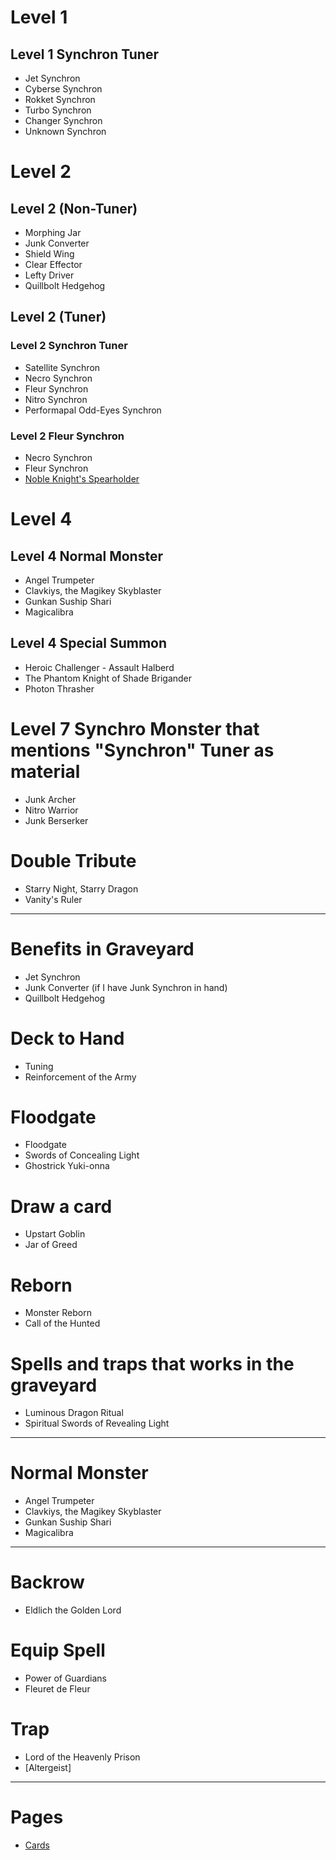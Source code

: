 # Level 1
## Level 1 Synchron Tuner
* Jet Synchron
* Cyberse Synchron
* Rokket Synchron
* Turbo Synchron
* Changer Synchron
* Unknown Synchron

# Level 2
## Level 2 (Non-Tuner)
* Morphing Jar
* Junk Converter
* Shield Wing
* Clear Effector
* Lefty Driver
* Quillbolt Hedgehog

## Level 2 (Tuner)
### Level 2 Synchron Tuner
* Satellite Synchron
* Necro Synchron
* Fleur Synchron
* Nitro Synchron
* Performapal Odd-Eyes Synchron

### Level 2 Fleur Synchron
* Necro Synchron
* Fleur Synchron
* [Noble Knight's Spearholder](#noble-knights-spearholder)

# Level 4
## Level 4 Normal Monster
* Angel Trumpeter
* Clavkiys, the Magikey Skyblaster
* Gunkan Suship Shari
* Magicalibra

## Level 4 Special Summon
* Heroic Challenger - Assault Halberd
* The Phantom Knight of Shade Brigander
* Photon Thrasher

# Level 7 Synchro Monster that mentions "Synchron" Tuner as material
* Junk Archer
* Nitro Warrior
* Junk Berserker

# Double Tribute
* Starry Night, Starry Dragon
* Vanity's Ruler

---

# Benefits in Graveyard
* Jet Synchron
* Junk Converter (if I have Junk Synchron in hand)
* Quillbolt Hedgehog

# Deck to Hand
* Tuning
* Reinforcement of the Army

# Floodgate
* Floodgate
* Swords of Concealing Light
* Ghostrick Yuki-onna

# Draw a card
* Upstart Goblin
* Jar of Greed

# Reborn
* Monster Reborn
* Call of the Hunted

# Spells and traps that works in the graveyard
* Luminous Dragon Ritual
* Spiritual Swords of Revealing Light

---

# Normal Monster
* Angel Trumpeter
* Clavkiys, the Magikey Skyblaster
* Gunkan Suship Shari
* Magicalibra

---

# Backrow
* Eldlich the Golden Lord

# Equip Spell
* Power of Guardians
* Fleuret de Fleur

# Trap
* Lord of the Heavenly Prison
* [Altergeist]

---

# Pages
* [Cards](Cards/Cards.md)